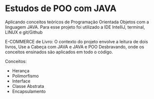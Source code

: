 # Estudos de POO com JAVA
Aplicando conceitos teóricos de Programação Orientada Objetos com a linguagem JAVA.
Para esse projeto foi utilizado a IDE IntelliJ, terminal, LINUX e git/Github

E-COMMERCE de Livro: O contexto do projeto envolve a leitura de dois livros, Use a Cabeça com JAVA e JAVA e POO Desbravando, onde os conceitos ensinados são aplicados em todo o código.

Conceitos:
- Herança
- Polimorfismo
- Interface
- Classe Abstrata
- Encapsulamento

